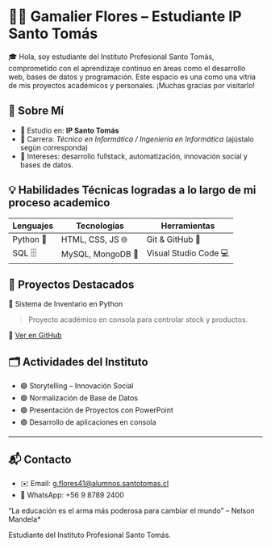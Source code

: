 # 👨‍💻 Gamalier Flores – Estudiante IP Santo Tomás

🎓 Hola, soy estudiante del Instituto Profesional Santo Tomás, comprometido con el aprendizaje continuo en áreas como el desarrollo web, bases de datos y programación. Este espacio es una como una vitria de mis proyectos académicos y personales. ¡Muchas gracias por visitarlo!


## 🏫 Sobre Mí
- 📍 Estudio en: **IP Santo Tomás**
- 💼 Carrera: *Técnico en Informática / Ingeniería en Informática* (ajústalo según corresponda)
- 🧠 Intereses: desarrollo fullstack, automatización, innovación social y bases de datos.


## 💡 Habilidades Técnicas logradas a lo largo de mi proceso academico

| Lenguajes         | Tecnologías        | Herramientas         |
|-------------------|--------------------|-----------------------|
| Python 🐍         | HTML, CSS, JS 🌐    | Git & GitHub 🧩       |
| SQL 🗄️           | MySQL, MongoDB 🧮  | Visual Studio Code 💻 |


## 📁 Proyectos Destacados

 🔷 Sistema de Inventario en Python
> Proyecto académico en consola para controlar stock y productos.

🔗 [Ver en GitHub](https://github.com/gamigraam0/inventario-python)


## 🗂️ Actividades del Instituto
- 🟢 Storytelling – Innovación Social
- 🟢 Normalización de Base de Datos
- 🟢 Presentación de Proyectos con PowerPoint
- 🟢 Desarrollo de aplicaciones en consola

---

## 📬 Contacto
- ✉️ Email: g.flores41@alumnos.santotomas.cl
- 🔗 WhatsApp: +56 9 8789 2400 


“La educación es el arma más poderosa para cambiar el mundo” – Nelson Mandela*  

Estudiante del Instituto Profesional Santo Tomás.
